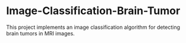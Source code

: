 # Image-Classification-Brain-Tumor
This project implements an image classification algorithm for detecting brain tumors in MRI images.
